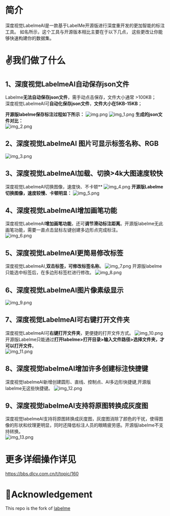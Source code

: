 # 简介
深度视觉LabelmeAI是一款基于LabelMe开源版进行深度重开发的更加智能的标注工具。 如名所示，这个工具与开源版本相比主要在于以下几点， 这些更改让你能够快速构建你的数据集。

# ✌️我们做了什么
## 1、深度视觉LabelmeAI自动保存json文件
Labelme**无法自动保存json文件**，需手动点击保存，文件大小通常 >100KB；\
深度视觉LabelmeAI可**自动化保存json文件**，**文件大小在5KB-15KB**；

**开源版labelme保存标注过程如下所示：**
![img.png](LabelmeImages/img.png)
![img_1.png](LabelmeImages/img_1.png)
**生成的json文件对比：** \
![img_2.png](LabelmeImages/img_2.png)

## 2、深度视觉LabelmeAI 图片可显示标签名称、RGB
![img_3.png](LabelmeImages/img_3.png)
## 3、深度视觉LabelmeAI加载、切换>4k大图速度较快
深度视觉LabelmeAI切换图像，速度快、不卡顿**
![img_4.png](LabelmeImages/3_1图像切换.gif)
**开源版Labelme切换图像，速度较慢、卡顿明显：**
![img_5.png](LabelmeImages/3_2图像切换.gif)
## 4、深度视觉LabelmeAI增加画笔功能
深度视觉LabelmeAI**增加画笔功能**，还可**调节滑动标注距离**。开源版labelme无此画笔功能，需要一直点击鼠标左键创建多边形点完成标注。\
![img_6.png](LabelmeImages/4画笔.gif)
## 5、深度视觉LabelmeAI更简易修改标签
深度视觉LabelmeAI,**双击标签，可修改标签名称**。
![img_7.png](LabelmeImages/5_1修改标签.gif)
开源版labelme只能选中标签后，在多边形标签栏进行修改。
![img_8.png](LabelmeImages/5_2修改标签.gif)
## 6、深度视觉LabelmeAI图片像素级显示
![img_9.png](LabelmeImages/img_9.png)
## 7、深度视觉LabelmeAI可右键打开文件夹
深度视觉LabelmeAI可**右键打开文件夹**，更便捷的打开文件方式。
![img_10.png](LabelmeImages/img_10.png)
开源版Labelme只能通过**打开labelme>打开目录>输入文件路径>选择文件夹，才可以打开文件**。\
![img_11.png](LabelmeImages/img_11.png)
## 8、深度视觉labelmeAI增加许多创建标注快捷键
深度视觉labelmeAI新增创建圆形、直线、控制点、AI多边形快捷键,开源版labelme无这些快捷键。
![img_12.png](LabelmeImages/img_12.png)
## 9、深度视觉labelmeAI支持将原图转换成灰度图
深度视觉labelmeAI支持将原图转换成灰度图，灰度图消除了颜色的干扰，使得图像的形状和纹理更明显，同时还降低标注人员的眼睛疲劳感。开源版labelme不支持转换。\
![img_13.png](LabelmeImages/img_13.png)

# 更多详细操作详见
https://bbs.dlcv.com.cn/t/topic/160
# 📑Acknowledgement
This repo is the fork of [labelme](https://github.com/wkentaro/labelme)